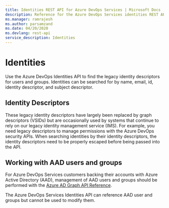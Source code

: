 ```yaml
---
title: Identities REST API for Azure DevOps Services | Microsoft Docs
description: Reference for the Azure DevOps Services identities REST API
ms.manager: ramrajesh
ms.author: parsamzand
ms.date: 04/20/2020
ms.devlang: rest-api
service_description: Identities
---
```


# Identities

Use the Azure DevOps Identities API to find the legacy identity descriptors for users and groups. Identities can be searched for by name, email, id, identity descriptor, and subject descriptor. 

## Identity Descriptors

These legacy identity descriptors have largely been replaced by graph descriptors (VSIDs) but are occasionally used by systems that continue to rely on our legacy identity management service (IMS). For example, you need legacy descriptors to manage permissions with the Azure DevOps security APIs. When searching identities by their identity descriptors, the identity descriptors need to be properly escaped before being passed into the API.

## Working with AAD users and groups

For Azure DevOps Services customers backing their accounts with Azure Active Directory (AAD), management of AAD users and groups should be performed with the [Azure AD Graph API Reference](https://msdn.microsoft.com/Library/Azure/Ad/Graph/api/api-catalog).

The Azure DevOps Services Identities API can reference AAD user and groups but cannot be used to modify them.
